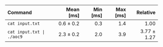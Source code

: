 | Command | Mean [ms] | Min [ms] | Max [ms] | Relative |
|:---|---:|---:|---:|---:|
| `cat input.txt` | 0.6 ± 0.2 | 0.3 | 1.4 | 1.00 |
| `cat input.txt \| ./aoc9` | 2.3 ± 0.2 | 2.0 | 3.9 | 3.77 ± 1.27 |

